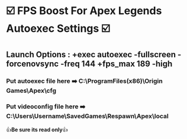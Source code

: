 #  :ballot_box_with_check: FPS Boost For Apex Legends Autoexec Settings  :ballot_box_with_check:


## Launch Options : +exec autoexec -fullscreen -forcenovsync -freq 144 +fps_max 189 -high


### Put autoexec file here  :arrow_right: C:\ProgramFiles(x86)\Origin Games\Apex\cfg


### Put videoconfig file here  :arrow_right: C:\Users\Username\SavedGames\Respawn\Apex\local               

:+1:**Be sure its read only**:+1:
